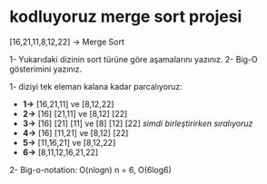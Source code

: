 # kodluyoruz merge sort projesi

[16,21,11,8,12,22] -> Merge Sort

1- Yukarıdaki dizinin sort türüne göre aşamalarını yazınız.
2- Big-O gösterimini yazınız.

1- diziyi tek eleman kalana kadar parcalıyoruz:
  - **1->** [16,21,11] ve [8,12,22]
  - **2->** [16]  [21,11] ve [8,12]  [22]
  - **3->** [16]  [21]  [11] ve [8]  [12]  [22] *simdi birleştirirken sıralıyoruz*
  - **4->** [16]  [11,21]  ve [8,12]  [22]
  - **5->** [11,16,21] ve [8,12,22]
  - **6->** [8,11,12,16,21,22]
  
2- Big-o-notation: O(nlogn)
  n = 6, O(6log6)
  
